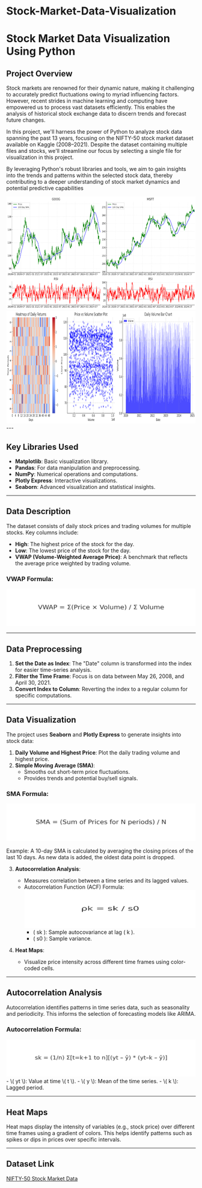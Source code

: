 # Stock-Market-Data-Visualization


# Stock Market Data Visualization Using Python

## Project Overview
Stock markets are renowned for their dynamic nature, making it challenging to accurately predict fluctuations owing to myriad influencing factors. However, recent strides in machine learning and computing have empowered us to process vast datasets efficiently. This enables the analysis of historical stock exchange data to discern trends and forecast future changes.

In this project, we'll harness the power of Python to analyze stock data spanning the past 13 years, focusing on the NIFTY-50 stock market dataset available on Kaggle (2008–2021). Despite the dataset containing multiple files and stocks, we'll streamline our focus by selecting a single file for visualization in this project.

By leveraging Python's robust libraries and tools, we aim to gain insights into the trends and patterns within the selected stock data, thereby contributing to a deeper understanding of stock market dynamics and potential predictive capabilities

<img alt="img_4.png" height="300" src="img_4.png" width="800"/>
<img alt="img_5.png" height="300" src="img_5.png" width="800"/>
---

## Key Libraries Used
- **Matplotlib**: Basic visualization library.
- **Pandas**: For data manipulation and preprocessing.
- **NumPy**: Numerical operations and computations.
- **Plotly Express**: Interactive visualizations.
- **Seaborn**: Advanced visualization and statistical insights.

---

## Data Description
The dataset consists of daily stock prices and trading volumes for multiple stocks. Key columns include:

- **High**: The highest price of the stock for the day.
- **Low**: The lowest price of the stock for the day.
- **VWAP (Volume-Weighted Average Price)**: A benchmark that reflects the average price weighted by trading volume. 

### VWAP Formula:

<img alt="img.png" height="100" src="img.png" width="800"/>



---

## Data Preprocessing
1. **Set the Date as Index**: The "Date" column is transformed into the index for easier time-series analysis.
2. **Filter the Time Frame**: Focus is on data between May 26, 2008, and April 30, 2021.
3. **Convert Index to Column**: Reverting the index to a regular column for specific computations.

---

## Data Visualization
The project uses **Seaborn** and **Plotly Express** to generate insights into stock data:

1. **Daily Volume and Highest Price**: Plot the daily trading volume and highest price.
2. **Simple Moving Average (SMA)**:
   - Smooths out short-term price fluctuations.
   - Provides trends and potential buy/sell signals.

### SMA Formula:

<img alt="img_1.png" height="100" src="img_1.png" width="800"/>

Example: A 10-day SMA is calculated by averaging the closing prices of the last 10 days. As new data is added, the oldest data point is dropped.

3. **Autocorrelation Analysis**:
   - Measures correlation between a time series and its lagged values.
   - Autocorrelation Function (ACF) Formula:
     <img alt="img_2.png" height="100" src="img_2.png" width="800"/>
     - \( sk \): Sample autocovariance at lag \( k \).
     - \( s0 \): Sample variance.

4. **Heat Maps**:
   - Visualize price intensity across different time frames using color-coded cells.

---

## Autocorrelation Analysis
Autocorrelation identifies patterns in time series data, such as seasonality and periodicity. This informs the selection of forecasting models like ARIMA.

### Autocorrelation Formula:

<img alt="img_3.png" height="100" src="img_3.png" width="800"/>
- \( yt \): Value at time \( t \).
- \( y \): Mean of the time series.
- \( k \): Lagged period.

---

## Heat Maps
Heat maps display the intensity of variables (e.g., stock price) over different time frames using a gradient of colors. This helps identify patterns such as spikes or dips in prices over specific intervals.

---

## Dataset Link
[NIFTY-50 Stock Market Data](https://www.kaggle.com/datasets/rohanrao/nifty50-stock-market-data?select=BAJAJFINSV.csv)
